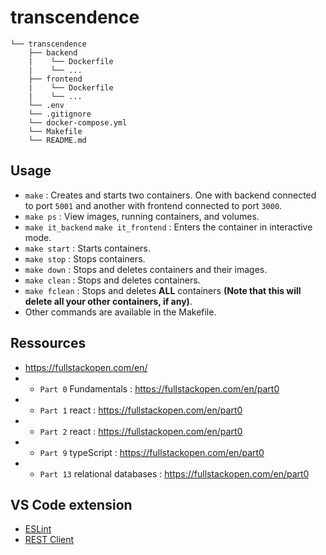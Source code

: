 # transcendence

```
└── transcendence
    ├── backend
    |    └── Dockerfile
    |    └── ...
    ├── frontend
    |    └── Dockerfile
    |    └── ...
    └── .env
    └── .gitignore
    └── docker-compose.yml
    └── Makefile
    └── README.md
```

## Usage

- ` make ` : Creates and starts two containers. One with backend connected to port ` 5001 ` and another with frontend connected to port ` 3000 `.
- ` make ps ` :  View images, running containers, and volumes.
- ` make it_backend ` ` make it_frontend ` :  Enters the container in interactive mode.
- ` make start ` : Starts containers.
- ` make stop ` : Stops containers.
- ` make down ` : Stops and deletes containers and their images.
- ` make clean ` : Stops and deletes containers.
- ` make fclean ` : Stops and deletes **ALL** containers **(Note that this will delete all your other containers, if any)**.
- Other commands are available in the Makefile.

## Ressources

- https://fullstackopen.com/en/
- - ` Part 0 ` Fundamentals : https://fullstackopen.com/en/part0
- - ` Part 1 ` react : https://fullstackopen.com/en/part0
- - ` Part 2 ` react : https://fullstackopen.com/en/part0
- - ` Part 9 ` typeScript : https://fullstackopen.com/en/part0
- - ` Part 13 ` relational databases : https://fullstackopen.com/en/part0

## VS Code extension

- [ESLint](https://marketplace.visualstudio.com/items?itemName=dbaeumer.vscode-eslint)
- [REST Client](https://marketplace.visualstudio.com/items?itemName=humao.rest-client)
